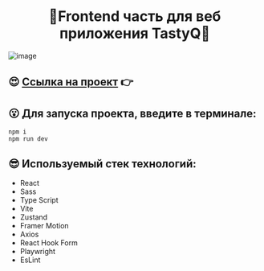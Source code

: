 <h1 align="center">🌟Frontend часть для веб приложения TastyQ🌟</h1>

![image](https://github.com/user-attachments/assets/be777500-ea2e-44d5-8561-9d0a045fef8d)

## 😍 [Ссылка на проект](http://176.109.100.162) 👉

## 😮 Для запуска проекта, введите в терминале:
```
npm i
npm run dev
```
## 😎 Используемый стек технологий:
- React
- Sass
- Type Script
- Vite
- Zustand
- Framer Motion
- Axios
- React Hook Form
- Playwright
- EsLint
